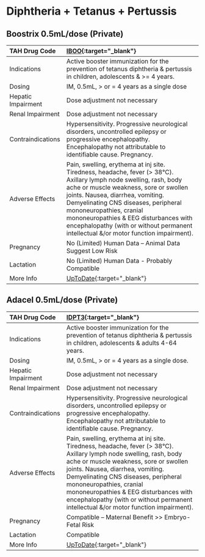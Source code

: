 # Diphtheria + Tetanus + Pertussis

## Boostrix 0.5mL/dose (Private)

| TAH Drug Code      | [IBOO](https://www.tahsda.org.tw/drugs/hissearch.php?drug_code=IBOO){:target="_blank"}                                                                                                                                                                                                                                                                                                             |
|:-------------------|:---------------------------------------------------------------------------------------------------------------------------------------------------------------------------------------------------------------------------------------------------------------------------------------------------------------------------------------------------------------------------------------------------|
| Indications        | Active booster immunization for the prevention of tetanus diphtheria & pertussis in children, adolescents & >= 4 years.                                                                                                                                                                                                                                                                            |
| Dosing             | IM, 0.5mL, > or = 4 years as a single dose                                                                                                                                                                                                                                                                                                                                                         |
| Hepatic Impairment | Dose adjustment not necessary                                                                                                                                                                                                                                                                                                                                                                      |
| Renal Impairment   | Dose adjustment not necessary                                                                                                                                                                                                                                                                                                                                                                      |
| Contraindications  | Hypersensitivity. Progressive neurological disorders, uncontrolled epilepsy or progressive encephalopathy. Encephalopathy not attributable to identifiable cause. Pregnancy.                                                                                                                                                                                                                       |
| Adverse Effects    | Pain, swelling, erythema at inj site. Tiredness, headache, fever (> 38°C). Axillary lymph node swelling, rash, body ache or muscle weakness, sore or swollen joints. Nausea, diarrhea, vomiting. Demyelinating CNS diseases, peripheral mononeuropathies, cranial mononeuropathies & EEG disturbances with encephalopathy (with or without permanent intellectual &/or motor function impairment). |
| Pregnancy          | No (Limited) Human Data – Animal Data Suggest Low Risk                                                                                                                                                                                                                                                                                                                                             |
| Lactation          | No (Limited) Human Data - Probably Compatible                                                                                                                                                                                                                                                                                                                                                      |
| More Info          | [UpToDate](https://www.uptodate.com/contents/diphtheria-and-tetanus-and-pertussis-drug-information){:target="_blank"}                                                                                                                                                                                                                                                                              |

## Adacel 0.5mL/dose (Private)

| TAH Drug Code      | [IDPT3](https://www.tahsda.org.tw/drugs/hissearch.php?drug_code=IDPT3){:target="_blank"}                                                                                                                                                                                                                                                                                                           |
|:-------------------|:---------------------------------------------------------------------------------------------------------------------------------------------------------------------------------------------------------------------------------------------------------------------------------------------------------------------------------------------------------------------------------------------------|
| Indications        | Active booster immunization for the prevention of tetanus diphtheria & pertussis in children, adolescents & adults 4-64 years.                                                                                                                                                                                                                                                                     |
| Dosing             | IM, 0.5mL, > or = 4 years as a single dose.                                                                                                                                                                                                                                                                                                                                                        |
| Hepatic Impairment | Dose adjustment not necessary                                                                                                                                                                                                                                                                                                                                                                      |
| Renal Impairment   | Dose adjustment not necessary                                                                                                                                                                                                                                                                                                                                                                      |
| Contraindications  | Hypersensitivity. Progressive neurological disorders, uncontrolled epilepsy or progressive encephalopathy. Encephalopathy not attributable to identifiable cause. Pregnancy.                                                                                                                                                                                                                       |
| Adverse Effects    | Pain, swelling, erythema at inj site. Tiredness, headache, fever (> 38°C). Axillary lymph node swelling, rash, body ache or muscle weakness, sore or swollen joints. Nausea, diarrhea, vomiting. Demyelinating CNS diseases, peripheral mononeuropathies, cranial mononeuropathies & EEG disturbances with encephalopathy (with or without permanent intellectual &/or motor function impairment). |
| Pregnancy          | Compatible – Maternal Benefit >> Embryo-Fetal Risk                                                                                                                                                                                                                                                                                                                                                 |
| Lactation          | Compatible                                                                                                                                                                                                                                                                                                                                                                                         |
| More Info          | [UpToDate](https://www.uptodate.com/contents/diphtheria-and-tetanus-and-pertussis-drug-information){:target="_blank"}                                                                                                                                                                                                                                                                              |

